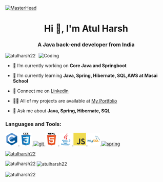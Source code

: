 [![MasterHead](https://as1.ftcdn.net/v2/jpg/03/22/70/80/1000_F_322708042_uPQMkUFxMUDnoMatCDb0h3re4wnFlVeV.jpg)](https://atulharsh22.io)

<h1 align="center">Hi 👋, I'm Atul Harsh</h1>
<h3 align="center">A Java back-end developer from India</h3>

<img align="right" alt="Coding" width="400" src="https://user-images.githubusercontent.com/70836668/107123065-77093100-68c1-11eb-9385-3504e8723313.gif">


<p align="left"> <img src="https://komarev.com/ghpvc/?username=atulharsh22&label=Profile%20views&color=0e75b6&style=flat" alt="atulharsh22" /> </p>



- 🔭 I’m currently working on **Core Java and Springboot**

- 🌱 I’m currently learning **Java, Spring, Hibernate, SQL,AWS at Masai School**

- 👯 Connect me on [Linkedin](https://www.linkedin.com/in/atul-harsh/)

- 👨‍💻 All of my projects are available at [My Portfolio](https://atulharsh22.github.io/)

- 💬 Ask me about **Java, Spring, Hibernate, SQL**

<!-- - 📫 How to reach me atulharsh22@gmail.com -->

<!-- - 📄 Know about my experiences [My resume](https://drive.google.com/file/d/1dinOVVjudjovgnnKOD5hIyQQ-TZNwOzy/view?usp=sharing) -->

<!-- <h3 align="left">Connect with me:</h3>
<p align="left">
<a href="https://linkedin.com/in/atul-harsh" target="blank"><img align="center" src="https://raw.githubusercontent.com/rahuldkjain/github-profile-readme-generator/master/src/images/icons/Social/linked-in-alt.svg" alt="atul-harsh" height="30" width="40" /></a>
</p>
 -->
<h3 align="left">Languages and Tools:</h3>
<p align="left"> <a href="https://www.cprogramming.com/" target="_blank" rel="noreferrer"> <img src="https://raw.githubusercontent.com/devicons/devicon/master/icons/c/c-original.svg" alt="c" width="40" height="40"/> </a> <a href="https://www.w3schools.com/css/" target="_blank" rel="noreferrer"> <img src="https://raw.githubusercontent.com/devicons/devicon/master/icons/css3/css3-original-wordmark.svg" alt="css3" width="40" height="40"/> </a> <a href="https://git-scm.com/" target="_blank" rel="noreferrer"> <img src="https://www.vectorlogo.zone/logos/git-scm/git-scm-icon.svg" alt="git" width="40" height="40"/> </a> <a href="https://www.w3.org/html/" target="_blank" rel="noreferrer"> <img src="https://raw.githubusercontent.com/devicons/devicon/master/icons/html5/html5-original-wordmark.svg" alt="html5" width="40" height="40"/> </a> <a href="https://www.java.com" target="_blank" rel="noreferrer"> <img src="https://raw.githubusercontent.com/devicons/devicon/master/icons/java/java-original.svg" alt="java" width="40" height="40"/> </a> <a href="https://developer.mozilla.org/en-US/docs/Web/JavaScript" target="_blank" rel="noreferrer"> <img src="https://raw.githubusercontent.com/devicons/devicon/master/icons/javascript/javascript-original.svg" alt="javascript" width="40" height="40"/> </a> <a href="https://www.mysql.com/" target="_blank" rel="noreferrer"> <img src="https://raw.githubusercontent.com/devicons/devicon/master/icons/mysql/mysql-original-wordmark.svg" alt="mysql" width="40" height="40"/> </a> <a href="https://spring.io/" target="_blank" rel="noreferrer"> <img src="https://www.vectorlogo.zone/logos/springio/springio-icon.svg" alt="spring" width="40" height="40"/> </a> </p>


<p align="left"> <a href="https://github.com/ryo-ma/github-profile-trophy"><img src="https://github-profile-trophy.vercel.app/?username=atulharsh22" alt="atulharsh22" /></a> </p>


<p><img align="left" src="https://github-readme-stats.vercel.app/api/top-langs?username=atulharsh22&show_icons=true&locale=en&layout=compact" alt="atulharsh22" /></p>

<p>&nbsp;<img align="center" src="https://github-readme-stats.vercel.app/api?username=atulharsh22&show_icons=true&locale=en" alt="atulharsh22" /></p>

<p><img align="center" src="https://github-readme-streak-stats.herokuapp.com/?user=atulharsh22&" alt="atulharsh22" /></p>

